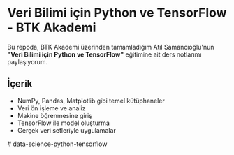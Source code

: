 # Veri Bilimi için Python ve TensorFlow - BTK Akademi

Bu repoda, BTK Akademi üzerinden tamamladığım Atıl Samancıoğlu'nun **"Veri Bilimi için Python ve TensorFlow"** eğitimine ait ders notlarımı paylaşıyorum.

## İçerik
- NumPy, Pandas, Matplotlib gibi temel kütüphaneler
- Veri ön işleme ve analiz
- Makine öğrenmesine giriş
- TensorFlow ile model oluşturma
- Gerçek veri setleriyle uygulamalar



#   d a t a - s c i e n c e - p y t h o n - t e n s o r f l o w  
 